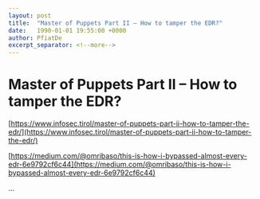 ```yaml
---
layout: post
title:  "Master of Puppets Part II – How to tamper the EDR?"
date:   1990-01-01 19:55:00 +0000
author: PfiatDe
excerpt_separator: <!--more-->
---
```


# Master of Puppets Part II – How to tamper the EDR?

[https://www.infosec.tirol/master-of-puppets-part-ii-how-to-tamper-the-edr/](https://www.infosec.tirol/master-of-puppets-part-ii-how-to-tamper-the-edr/)

[https://medium.com/@omribaso/this-is-how-i-bypassed-almost-every-edr-6e9792cf6c44](https://medium.com/@omribaso/this-is-how-i-bypassed-almost-every-edr-6e9792cf6c44)

...
<!--more-->
